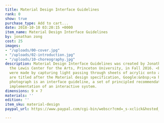 ```yaml
---
title: Material Design Interface Guidelines
rank: 0
show: true
purchase_type: Add to cart...
date: 2018-10-10 03:20:15 +0000
item_name: Material Design Interface Guidelines
by: jonathan zong
cost: 25
images:
- "/uploads/00-cover.jpg"
- "/uploads/02-introduction.jpg"
- "/uploads/10-choreography.jpg"
description: Material Design Interface Guidelines was created by Jonathan Zong at
  the Lewis Center for the Arts, Princeton University, in Fall 2016. <br><br>The photographs
  were made by capturing light passing through sheets of acrylic onto a canvas. They
  are titled after the Material design specification, Google:&nbsp;<a href="http://material.google.com/">material.google.com</a>.<br><br>Each
  photograph is an interface guideline, a set of principled recommendations for the
  implementation of an interactive system.
dimensions: 9 × 7
materials: ''
edition: ''
item_sku: material-design
paypal_url: https://www.paypal.com/cgi-bin/webscr?cmd=_s-xclick&hosted_button_id=967DE88FZ3TKL

---
```

